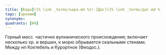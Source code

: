 ```yaml
---
title: [Кара]({% link _terms/кара.md %})-[Даг]({% link _terms/даг.md %}) I
tags: [ороним]
synonyms:
quadrants: [И4]
---
```


Горный масс. частично вулканического происхождения; включает несколько хр. и
вершин, к морю обрывается скальными стенами. Между нп Коктебель и Курортное
(Феодос.).
